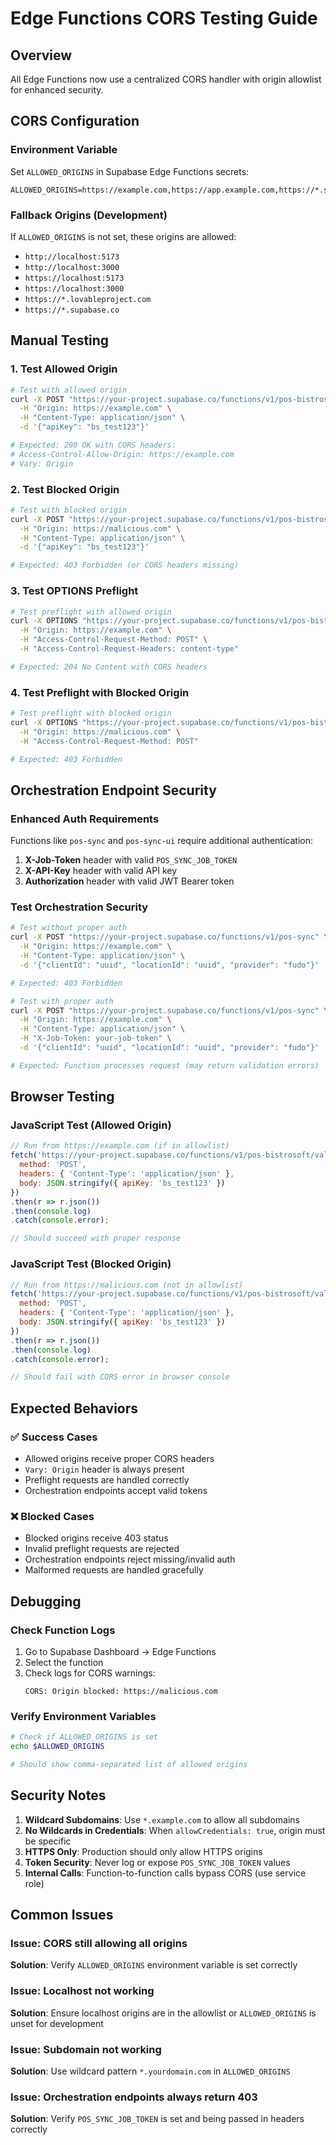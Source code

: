 # Edge Functions CORS Testing Guide

## Overview
All Edge Functions now use a centralized CORS handler with origin allowlist for enhanced security.

## CORS Configuration

### Environment Variable
Set `ALLOWED_ORIGINS` in Supabase Edge Functions secrets:
```
ALLOWED_ORIGINS=https://example.com,https://app.example.com,https://*.staging.example.com
```

### Fallback Origins (Development)
If `ALLOWED_ORIGINS` is not set, these origins are allowed:
- `http://localhost:5173`
- `http://localhost:3000`
- `https://localhost:5173`
- `https://localhost:3000`
- `https://*.lovableproject.com`
- `https://*.supabase.co`

## Manual Testing

### 1. Test Allowed Origin
```bash
# Test with allowed origin
curl -X POST "https://your-project.supabase.co/functions/v1/pos-bistrosoft/validate" \
  -H "Origin: https://example.com" \
  -H "Content-Type: application/json" \
  -d '{"apiKey": "bs_test123"}'

# Expected: 200 OK with CORS headers:
# Access-Control-Allow-Origin: https://example.com
# Vary: Origin
```

### 2. Test Blocked Origin
```bash
# Test with blocked origin
curl -X POST "https://your-project.supabase.co/functions/v1/pos-bistrosoft/validate" \
  -H "Origin: https://malicious.com" \
  -H "Content-Type: application/json" \
  -d '{"apiKey": "bs_test123"}'

# Expected: 403 Forbidden (or CORS headers missing)
```

### 3. Test OPTIONS Preflight
```bash
# Test preflight with allowed origin
curl -X OPTIONS "https://your-project.supabase.co/functions/v1/pos-bistrosoft/validate" \
  -H "Origin: https://example.com" \
  -H "Access-Control-Request-Method: POST" \
  -H "Access-Control-Request-Headers: content-type"

# Expected: 204 No Content with CORS headers
```

### 4. Test Preflight with Blocked Origin
```bash
# Test preflight with blocked origin
curl -X OPTIONS "https://your-project.supabase.co/functions/v1/pos-bistrosoft/validate" \
  -H "Origin: https://malicious.com" \
  -H "Access-Control-Request-Method: POST"

# Expected: 403 Forbidden
```

## Orchestration Endpoint Security

### Enhanced Auth Requirements
Functions like `pos-sync` and `pos-sync-ui` require additional authentication:

1. **X-Job-Token** header with valid `POS_SYNC_JOB_TOKEN`
2. **X-API-Key** header with valid API key
3. **Authorization** header with valid JWT Bearer token

### Test Orchestration Security
```bash
# Test without proper auth
curl -X POST "https://your-project.supabase.co/functions/v1/pos-sync" \
  -H "Origin: https://example.com" \
  -H "Content-Type: application/json" \
  -d '{"clientId": "uuid", "locationId": "uuid", "provider": "fudo"}'

# Expected: 403 Forbidden

# Test with proper auth
curl -X POST "https://your-project.supabase.co/functions/v1/pos-sync" \
  -H "Origin: https://example.com" \
  -H "Content-Type: application/json" \
  -H "X-Job-Token: your-job-token" \
  -d '{"clientId": "uuid", "locationId": "uuid", "provider": "fudo"}'

# Expected: Function processes request (may return validation errors)
```

## Browser Testing

### JavaScript Test (Allowed Origin)
```javascript
// Run from https://example.com (if in allowlist)
fetch('https://your-project.supabase.co/functions/v1/pos-bistrosoft/validate', {
  method: 'POST',
  headers: { 'Content-Type': 'application/json' },
  body: JSON.stringify({ apiKey: 'bs_test123' })
})
.then(r => r.json())
.then(console.log)
.catch(console.error);

// Should succeed with proper response
```

### JavaScript Test (Blocked Origin)
```javascript
// Run from https://malicious.com (not in allowlist)
fetch('https://your-project.supabase.co/functions/v1/pos-bistrosoft/validate', {
  method: 'POST',
  headers: { 'Content-Type': 'application/json' },
  body: JSON.stringify({ apiKey: 'bs_test123' })
})
.then(r => r.json())
.then(console.log)
.catch(console.error);

// Should fail with CORS error in browser console
```

## Expected Behaviors

### ✅ Success Cases
- Allowed origins receive proper CORS headers
- `Vary: Origin` header is always present
- Preflight requests are handled correctly
- Orchestration endpoints accept valid tokens

### ❌ Blocked Cases
- Blocked origins receive 403 status
- Invalid preflight requests are rejected
- Orchestration endpoints reject missing/invalid auth
- Malformed requests are handled gracefully

## Debugging

### Check Function Logs
1. Go to Supabase Dashboard → Edge Functions
2. Select the function
3. Check logs for CORS warnings:
   ```
   CORS: Origin blocked: https://malicious.com
   ```

### Verify Environment Variables
```bash
# Check if ALLOWED_ORIGINS is set
echo $ALLOWED_ORIGINS

# Should show comma-separated list of allowed origins
```

## Security Notes

1. **Wildcard Subdomains**: Use `*.example.com` to allow all subdomains
2. **No Wildcards in Credentials**: When `allowCredentials: true`, origin must be specific
3. **HTTPS Only**: Production should only allow HTTPS origins
4. **Token Security**: Never log or expose `POS_SYNC_JOB_TOKEN` values
5. **Internal Calls**: Function-to-function calls bypass CORS (use service role)

## Common Issues

### Issue: CORS still allowing all origins
**Solution**: Verify `ALLOWED_ORIGINS` environment variable is set correctly

### Issue: Localhost not working
**Solution**: Ensure localhost origins are in the allowlist or `ALLOWED_ORIGINS` is unset for development

### Issue: Subdomain not working
**Solution**: Use wildcard pattern `*.yourdomain.com` in `ALLOWED_ORIGINS`

### Issue: Orchestration endpoints always return 403
**Solution**: Verify `POS_SYNC_JOB_TOKEN` is set and being passed in headers correctly